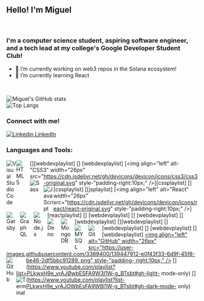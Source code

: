 ## Hello! I'm Miguel

<br>

### I'm a computer science student, aspiring software engineer, and a tech lead at my college's Google Developer Student Club!


- 🔭 I’m currently working on web3 repos in the Solana ecosystem!
- 🌱 I’m currently learning React

<br>

![Miguel's GitHub stats](https://github-readme-stats.vercel.app/api?username=migui3230&show_icons=true&theme=radical)
<br>
![Top Langs](https://github-readme-stats.vercel.app/api/top-langs/?username=migui3230&theme=radical)

### Connect with me!

[![Linkedin](https://i.stack.imgur.com/gVE0j.png) LinkedIn](https://www.linkedin.com/in/jose-miguel-sarenas/)

### Languages and Tools:
[<img align="left" alt="Visual Studio Code" width="26px" src="https://cdn.jsdelivr.net/gh/devicons/devicon/icons/vscode/vscode-original.svg" style="padding-
right:10px;" />][webdevplaylist]
[<img align="left" alt="HTML5" width="26px" src="https://cdn.jsdelivr.net/gh/devicons/devicon/icons/htm15/html5-original.svg" style="padding-right:10px;" />]
[webdevplaylist]
[<img align="left" alt-"CSS3" width="26px" src="https://cdn.jsdelivr.net/gh/devicons/devicon/icons/css3/css3-original.svg" style-"padding-right:10px;" />][cssplaylist]
[<img align="left" alt="Sass" width="26px" src="https://cdn.jsdelivr.net/gh/devicons/devicon/icons/sass/sass-original.svg" style="padding-right:10px;" />][cssplaylist]
[<img align="left" alt="JavaScript" width="26px" src="https://cdn.jsdelivr.net/gh/devicons/devicon/icons/javascript/javascript-original.svg" style="padding-
right:10px;" />[jsplaylist]
[<img align="left" alt="React" width="26px" src="https://cdn.jsdelivr.net/gh/devicons/devicon/icons/react/react-original.svg" style-"padding-right:10px;" />]
[reactplaylist]
[<img align="left" alt="Gatsby" width="26px" src="https://cdn.jsdelivr.net/gh/devicons/devicon/icons/gatsby/gatsby-original.svg" style="padding-right:10px;" />]
[webdevplaylist]
[<img align="left" alt="GraphQL" width="26px" src="https://cdn.jsdelivr.net/gh/devicons/devicon/icons/graphq1/graphql-plain.svg" style="padding-right:10px;" />]
[webdevplaylist]
[<img align="left" alt="Node.js" width="26px" src="https://cdn.jsdelivr.net/gh/devicons/devicon/icons/nodejs/nodejs-original.svg" style="padding-right:10px;" />]
[webdevplaylist]
[<img align="left" alt="Deno" width="26px" src="./img/deno-light.svg" style="padding-right:10px;" />][webdevplaylist]
[<img align="left" alt="MongoDB" width="26px" src="https://cdn.jsdelivr.net/gh/devicons/devicon/icons/mongodb/mongodb-original.svg" style="padding-right:10px;" />]
[webdevplaylist]
[<img align="left" alt="MYSQL" width="26px" src="https://cdn.jsdelivr.net/gh/devicons/devicon/icons/mysq1/mysql-original.svg" style="padding-right:10px;" />]
[webdevplaylist]
[<img align="left" alt="Git" width="26px" src="https://cdn.jsdelivr.net/gh/devicons/devicon/icons/git/git-original.svg" style="padding-right:10px;" />][webdevplaylist]
[<img align="left" alt="GitHub" width="26px" src="https://user-images.githubusercontent.com/3369400/139447912-e0f43f33-6d9f-45f8-be46-2df5bbc91289. png" style-"padding-
right:10px;" />](https://www.youtube.com/playlist?list=PLkwxH9e_VPAJOWBESFA9W3I1W-g_BTsbt#gh-dark-mode-only)
[<img align="left" alt="GitHub" width="26px" src="https:///user-images.githubusercontent.com/3369400/139448065-39a229ba-4b06-434b-bc67-616e2ed80c8f.png" style="padding-
right:10px;" />](https://www.youtube.com/playlist?list=PLkwxH9e_vrAJ®wbEsFA9W3I1W-g_BTsbt#gh-light-mode-only)
[<img align="left" alt="Terminal" width="26px" src="./img/terminal-light.svg" />](https://www.youtube.com/playlist?list=PLkwxH9e_vrAJØwbESFA9W3I1W-g_BTsbt#gh-light-
mode-only)
[<img align="left" alt="Terminal" width="26px" src="./img/terminal-dark.svg" />](https://www.youtube.com/playlist?list-PLkwxH9e_vrAJOWbEsFA9WBI1W-g_BTsbt#gh-dark-mode-
only)

